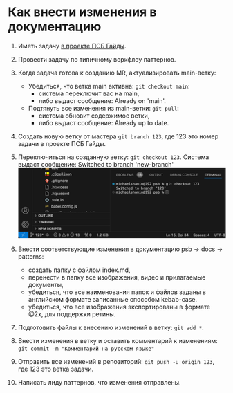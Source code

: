 # Как внести изменения в документацию

1. Иметь задачу [в проекте ПСБ Гайды](https://github.com/users/metz-hei/projects/3/views/1). 
2. Провести задачу по типичному воркфлоу паттернов.
3. Когда задача готова к созданию MR, актуализировать main-ветку:
   
   - Убедиться, что ветка main активна: ```git checkout main```:
     - система переключит вас на main,
     - либо выдаст сообщение: Already on 'main'.
   - Подтянуть все изменения из main-ветки: ```git pull```:
     - система обновит содержимое ветки, 
     - либо выдаст сообщение: Already up to date.
4. Создать новую ветку от мастера ```git branch 123```, где 123 это номер задачи в проекте ПСБ Гайды.
5. Переключиться на созданную ветку: ```git checkout 123```. Система выдаст сообщение: Switched to branch 'new-branch' ![](./123.png)
6. Внести соответствующие изменения в документацию psb → docs → patterns: 
   - создать папку с файлом index.md,
   - перенести в папку все изображения, видео и прилагаемые документы,
   - убедиться, что все наименования папок и файлов заданы в английском формате записанные способом kebab-case.
   - убедиться, что все изображения экспортированы в формате @2х, для поддержки ретины.
7. Подготовить файлы к внесению изменений в ветку: ```git add *```.
8. Внести изменения в ветку и оставить комментарий к изменениям: ```git commit -m "Комментарий на русском языке"```
9. Отправить все изменений в репозиторий: ```git push -u origin 123```, где 123 это ветка задачи.
10. Написать лиду паттернов, что изменения отправлены.